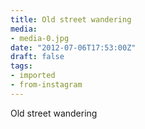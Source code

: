 ```yaml
---
title: Old street wandering
media:
- media-0.jpg
date: "2012-07-06T17:53:00Z"
draft: false
tags:
- imported
- from-instagram
---
```

Old street wandering
